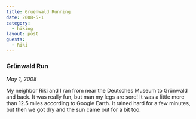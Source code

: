 ```yaml
---
title: Gruenwald Running
date: 2008-5-1
category:
  - hiking
layout: post
guests:
  - Riki
---
```


### Grünwald Run
_May 1, 2008_

My neighbor Riki and I ran from near the Deutsches Museum to Grünwald and back.
It was really fun, but man my legs are sore! It was a little more than 12.5
miles according to Google Earth. It rained hard for a few minutes, but then we
got dry and the sun came out for a bit too.
